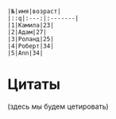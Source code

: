 
    |№|имя|возраст|
    |::q|:---:|:-------|
    |1|Камила|23|
    |2|Адам|27|
    |3|Роланд|25|
    |4|Роберт|34|
    |5|Ann|34|

# Цитаты
(здесь мы будем цетировать)


